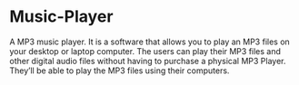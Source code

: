 # Music-Player
A MP3 music player.
It is a software that allows you to play an MP3 files on your desktop or laptop computer. The users can play their MP3 files and other digital audio files without having to purchase a physical MP3 Player. They’ll be able to play the MP3 files using their computers.
